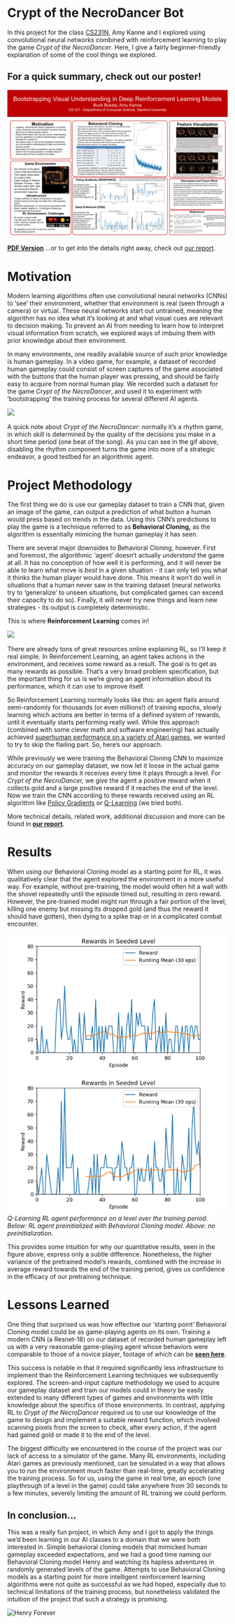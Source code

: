 # Crypt of the NecroDancer Bot
In this project for the class [CS231N](http://cs231n.stanford.edu/2018/), Amy Kanne and I explored using convolutional neural networks combined with reinforcement learning to play the game *Crypt of the NecroDancer*. Here, I give a fairly beginner-friendly explanation of some of the cool things we explored.

## For a quick summary, check out our poster!
![](poster.png)


[**PDF Version**](poster.pdf)
…or to get into the details right away, check out [our report](report.pdf).

# Motivation

Modern learning algorithms often use convolutional neural networks (CNNs) to ‘see’ their environment, whether that environment is real (seen through a camera) or virtual. These neural networks start out untrained, meaning the algorithm has no idea what it’s looking at and what visual cues are relevant to decision making. To prevent an AI from needing to learn how to interpret visual information from scratch, we explored ways of imbuing them with prior knowledge about their environment.

In many environments, one readily available source of such prior knowledge is human gameplay. In a video game, for example, a dataset of recorded human gameplay could consist of screen captures of the game associated with the buttons that the human player was pressing, and should be fairly easy to acquire from normal human play. We recorded such a dataset for the game *Crypt of the NecroDancer*, and used it to experiment with ‘bootstrapping’ the training process for several different AI agents.


![](demos/crypt_normal.gif)


A quick note about *Crypt of the NecroDancer:* normally it’s a rhythm game, in which skill is determined by the quality of the decisions you make in a short time period (one beat of the song). As you can see in the gif above, disabling the rhythm component turns the game into more of a strategic endeavor, a good testbed for an algorithmic agent.

# Project Methodology

The first thing we do is use our gameplay dataset to train a CNN that, given an image of the game, can output a prediction of what button a human would press based on trends in the data. Using this CNN’s predictions to play the game is a technique referred to as **Behavioral Cloning,** as the algorithm is essentially mimicing the human gameplay it has seen. 

There are several major downsides to Behavioral Cloning, however. First and foremost, the algorithmic ‘agent’ doesn’t actually *understand* the game at all. It has no conception of how well it is performing, and it will never be able to learn what move is *best* in a given situation - it can only tell you what it thinks the human player would have done. This means it won’t do well in situations that a human never saw in the training dataset (neural networks try to ‘generalize’ to unseen situations, but complicated games can exceed their capacity to do so). Finally, it will never try new things and learn new strategies - its output is completely deterministic.

This is where **Reinforcement Learning** comes in!

![](https://cdn-images-1.medium.com/max/2000/1*aKYFRoEmmKkybqJOvLt2JQ.png)


There are already tons of great resources online explaining RL, so I’ll keep it real simple. In Reinforcement Learning, an agent takes actions in the environment, and receives some reward as a result. The goal is to get as many rewards as possible. That’s a very broad problem specification, but the important thing for us is we’re giving an agent information about its performance, which it can use to improve itself. 

So Reinforcement Learning normally looks like this: an agent flails around semi-randomly for thousands (or even millions!) of training epochs, slowly learning which actions are better in terms of a defined system of rewards, until it eventually starts performing really well. While this approach (combined with some clever math and software engineering) has actually achieved [superhuman performance on a variety of Atari games](https://www.youtube.com/watch?v=V1eYniJ0Rnk&vl=en), we wanted to try to skip the flailing part. So, here’s our approach.
 
While previously we were training the Behavioral Cloning CNN to maximize accuracy on our gameplay dataset, we now let it loose in the actual game and monitor the rewards it receives every time it plays through a level. For *Crypt of the NecroDancer,* we give the agent a positive reward when it collects gold and a large positive reward if it reaches the end of the level. Now we train the CNN according to these rewards received using an RL algorithm like [Policy Gradients](http://karpathy.github.io/2016/05/31/rl/) or [Q-Learning](https://medium.com/emergent-future/simple-reinforcement-learning-with-tensorflow-part-0-q-learning-with-tables-and-neural-networks-d195264329d0) (we tried both).

More technical details, related work, additional discussion and more can be found in [**our report**](report.pdf).

# Results

When using our Behavioral Cloning model as a starting point for RL, it was qualitatively clear that the agent explored the environment in a more useful way. For example, without pre-training, the model would often hit a wall with the shovel repeatedly until the episode timed out, resulting in zero reward. However, the pre-trained model might run through a fair portion of the level, killing one enemy but missing its dropped gold (and thus the reward it should have gotten), then dying to a spike trap or in a complicated combat encounter.

![](demos/condensed_results.png "Preinitialization results")
*Q-Learning RL agent performance on a level over the training period. Below: RL agent preinitialized with Behavioral Cloning model. Above: no preinitialization.*


This provides some intuition for why our quantitative results, seen in the figure above, express only a subtle difference. Nonetheless, the higher variance of the pretrained model’s rewards, combined with the increase in average reward towards the end of the training period, gives us confidence in the efficacy of our pretraining technique.

# Lessons Learned

One thing that surprised us was how effective our ‘starting point’ Behavioral Cloning model could be as game-playing agents on its own. Training a modern CNN (a Resnet-18) on our dataset of recorded human gameplay left us with a very reasonable game-playing agent whose behaviors were comparable to those of a novice player, footage of which can be [**seen here**](https://www.youtube.com/watch?v=8Quvjy1_GfY).

This success is notable in that it required significantly less infrastructure to implement than the Reinforcement Learning techniques we subsequently explored. The screen-and-input capture methodology we used to acquire our gameplay dataset and train our models could in theory be easily extended to many different types of games and environments with little knowledge about the specifics of those environments. In contrast, applying RL to *Crypt of the NecroDancer* required us to use our knowledge of the game to design and implement a suitable reward function, which involved scanning pixels from the screen to check, after every action, if the agent had gained gold or made it to the end of the level.

The biggest difficulty we encountered in the course of the project was our lack of access to a simulator of the game. Many RL environments, including Atari games as previously mentioned, can be simulated in a way that allows you to run the environment much faster than real-time, greatly accelerating the training process. So for us, using the game in real time, an epoch (one playthrough of a level in the game) could take anywhere from 30 seconds to a few minutes, severely limiting the amount of RL training we could perform.


## In conclusion…

This was a really fun project, in which Amy and I got to apply the things we’d been learning in our AI classes to a domain that we were both interested in. Simple behavioral cloning models that mimicked human gameplay exceeded expectations, and we had a good time naming our Behavioral Cloning model Henry and watching its hapless adventures in randomly generated levels of the game. Attempts to use Behavioral Cloning models as a starting point for more intelligent reinforcement learning algorithms were not quite as successful as we had hoped, especially due to technical limitations of the training process, but nonetheless validated the intuition of the project that such a strategy is promising.

![Henry Forever](https://d2mxuefqeaa7sj.cloudfront.net/s_8EA7034AB571D2BD28D2725E6C28CB1D1B34B2B2FEE2C92DBE67B74E1DB65536_1538561796252_Henry.PNG "Henry Forever")


